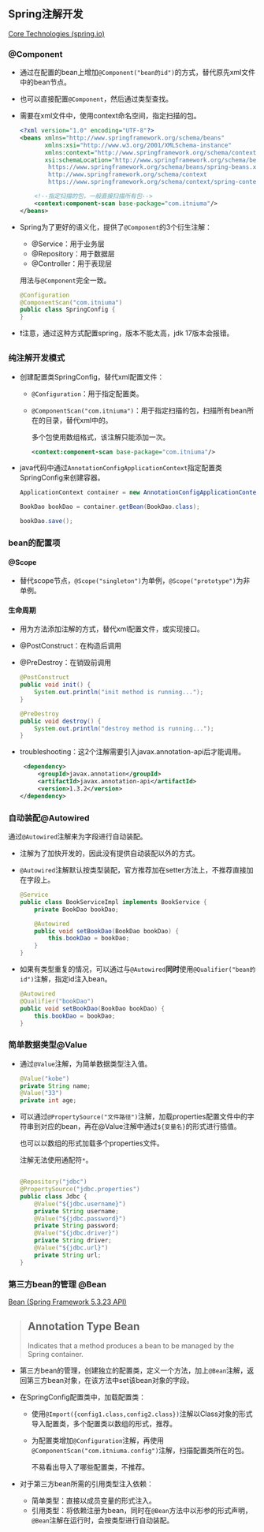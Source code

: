 ## Spring注解开发

[Core Technologies (spring.io)](https://docs.spring.io/spring-framework/docs/current/reference/html/core.html#spring-core)

### @Component

* 通过在配置的bean上增加`@Component("bean的id")`的方式，替代原先xml文件中的bean节点。

* 也可以直接配置`@Component`，然后通过类型查找。

* 需要在xml文件中，使用context命名空间，指定扫描的包。

  ```xml
  <?xml version="1.0" encoding="UTF-8"?>
  <beans xmlns="http://www.springframework.org/schema/beans"
         xmlns:xsi="http://www.w3.org/2001/XMLSchema-instance"
         xmlns:context="http://www.springframework.org/schema/context"
         xsi:schemaLocation="http://www.springframework.org/schema/beans
          https://www.springframework.org/schema/beans/spring-beans.xsd
          http://www.springframework.org/schema/context
          https://www.springframework.org/schema/context/spring-context.xsd">
  
      <!--指定扫描的包，一般直接扫描所有包-->
      <context:component-scan base-package="com.itniuma"/>
  </beans>
  ```

* Spring为了更好的语义化，提供了`@Component`的3个衍生注解：

  * @Service：用于业务层
  * @Repository：用于数据层
  * @Controller：用于表现层

  用法与`@Component`完全一致。

  ```java
  @Configuration
  @ComponentScan("com.itniuma")
  public class SpringConfig {
  }
  ```

  

* :exclamation:注意，通过这种方式配置spring，版本不能太高，jdk 17版本会报错。

### 纯注解开发模式

* 创建配置类SpringConfig，替代xml配置文件：

  * `@Configuration`：用于指定配置类。

  * `@ComponentScan("com.itniuma")`：用于指定扫描的包，扫描所有bean所在的目录，替代xml中的。

    多个包使用数组格式，该注解只能添加一次。

    ```xml
    <context:component-scan base-package="com.itniuma"/>
    ```

* java代码中通过`AnnotationConfigApplicationContext`指定配置类SpringConfig来创建容器。

  ```java
  ApplicationContext container = new AnnotationConfigApplicationContext(SpringConfig.class);
  
  BookDao bookDao = container.getBean(BookDao.class);
  
  bookDao.save();
  ```

### bean的配置项

#### @Scope

* 替代scope节点，`@Scope("singleton")`为单例，`@Scope("prototype")`为非单例。

#### 生命周期

* 用为方法添加注解的方式，替代xml配置文件，或实现接口。

* @PostConstruct：在构造后调用

* @PreDestroy：在销毁前调用

  ```java
  @PostConstruct
  public void init() {
      System.out.println("init method is running...");
  }
  
  @PreDestroy
  public void destroy() {
      System.out.println("destroy method is running...");
  }
  ```

* troubleshooting：这2个注解需要引入javax.annotation-api后才能调用。

  ```xml
   <dependency>
       <groupId>javax.annotation</groupId>
       <artifactId>javax.annotation-api</artifactId>
       <version>1.3.2</version>
  </dependency>
  ```

### 自动装配@Autowired

通过`@Autowired`注解来为字段进行自动装配。

* 注解为了加快开发的，因此没有提供自动装配以外的方式。

* `@Autowired`注解默认按类型装配，官方推荐加在setter方法上，不推荐直接加在字段上。

  ```java
  @Service
  public class BookServiceImpl implements BookService {
      private BookDao bookDao;
  
      @Autowired
      public void setBookDao(BookDao bookDao) {
          this.bookDao = bookDao;
      }
  }
  ```

* 如果有类型重复的情况，可以通过与`@Autowired`**同时**使用`@Qualifier("bean的id")`注解，指定id注入bean。

  ```java
  @Autowired
  @Qualifier("bookDao")
  public void setBookDao(BookDao bookDao) {
      this.bookDao = bookDao;
  }
  ```

### 简单数据类型@Value

* 通过`@Value`注解，为简单数据类型注入值。

  ```java
  @Value("kobe")
  private String name;
  @Value("33")
  private int age;
  ```

* 可以通过`@PropertySource("文件路径")`注解，加载properties配置文件中的字符串到对应的bean，再在@Value注解中通过`${变量名}`的形式进行插值。

  也可以以数组的形式加载多个properties文件。

  注解无法使用通配符`*`。

  ```java
  
  @Repository("jdbc")
  @PropertySource("jdbc.properties")
  public class Jdbc {
      @Value("${jdbc.username}")
      private String username;
      @Value("${jdbc.password}")
      private String password;
      @Value("${jdbc.driver}")
      private String driver;
      @Value("${jdbc.url}")
      private String url;
  }
  ```

### 第三方bean的管理 @Bean

[Bean (Spring Framework 5.3.23 API)](https://docs.spring.io/spring-framework/docs/current/javadoc-api/org/springframework/context/annotation/Bean.html)

>## Annotation Type Bean
>
>Indicates that a method produces a bean to be managed by the Spring container.

* 第三方bean的管理，创建独立的配置类，定义一个方法，加上`@Bean`注解，返回第三方bean对象，在该方法中set该bean对象的字段。

* 在SpringConfig配置类中，加载配置类：

  * 使用`@Import({config1.class,config2.class})`注解以Class对象的形式导入配置类，多个配置类以数组的形式，推荐。

  * 为配置类增加`@Configuration`注解，再使用`@ComponentScan("com.itniuma.config")`注解，扫描配置类所在的包。

    不易看出导入了哪些配置类，不推荐。

* 对于第三方bean所需的引用类型注入依赖：
  * 简单类型：直接以成员变量的形式注入。
  * 引用类型：将依赖注册为bean，同时在`@Bean`方法中以形参的形式声明，`@Bean`注解在运行时，会按类型进行自动装配。

